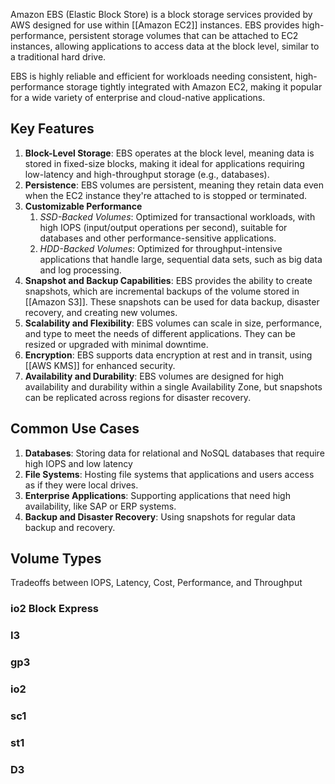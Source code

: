 Amazon EBS (Elastic Block Store) is a block storage services provided by AWS designed for use within [[Amazon EC2]] instances. EBS provides high-performance, persistent storage volumes that can be attached to EC2 instances, allowing applications to access data at the block level, similar to a traditional hard drive.

EBS is highly reliable and efficient for workloads needing consistent, high-performance storage tightly integrated with Amazon EC2, making it popular for a wide variety of enterprise and cloud-native applications.
## Key Features

1. **Block-Level Storage**: EBS operates at the block level, meaning data is stored in fixed-size blocks, making it ideal for applications requiring low-latency and high-throughput storage (e.g., databases).
2. **Persistence**: EBS volumes are persistent, meaning they retain data even when the EC2 instance they're attached to is stopped or terminated.
3. **Customizable Performance**
	1. *SSD-Backed Volumes*: Optimized for transactional workloads, with high IOPS (input/output operations per second), suitable for databases and other performance-sensitive applications.
	2. *HDD-Backed Volumes*: Optimized for throughput-intensive applications that handle large, sequential data sets, such as big data and log processing.
4. **Snapshot and Backup Capabilities**: EBS provides the ability to create snapshots, which are incremental backups of the volume stored in [[Amazon S3]]. These snapshots can be used for data backup, disaster recovery, and creating new volumes.
5. **Scalability and Flexibility**: EBS volumes can scale in size, performance, and type to meet the needs of different applications. They can be resized or upgraded with minimal downtime.
6. **Encryption**: EBS supports data encryption at rest and in transit, using [[AWS KMS]] for enhanced security.
7. **Availability and Durability**: EBS volumes are designed for high availability and durability within a single Availability Zone, but snapshots can be replicated across regions for disaster recovery.
## Common Use Cases

1. **Databases**: Storing data for relational and NoSQL databases that require high IOPS and low latency
2. **File Systems**: Hosting file systems that applications and users access as if they were local drives.
3. **Enterprise Applications**: Supporting applications that need high availability, like SAP or ERP systems.
4. **Backup and Disaster Recovery**: Using snapshots for regular data backup and recovery.

## Volume Types

Tradeoffs between IOPS, Latency, Cost, Performance, and Throughput
### io2 Block Express

### I3

### gp3

### io2

### sc1

### st1

### D3